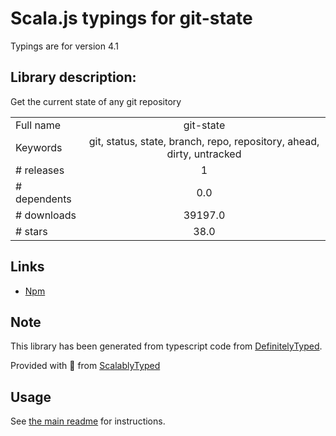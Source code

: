 
# Scala.js typings for git-state

Typings are for version 4.1

## Library description:
Get the current state of any git repository

|                    |                 |
| ------------------ | :-------------: |
| Full name          | git-state |
| Keywords           | git, status, state, branch, repo, repository, ahead, dirty, untracked |
| # releases         | 1 |
| # dependents       | 0.0 |
| # downloads        | 39197.0 |
| # stars            | 38.0 |

## Links
- [Npm](https://www.npmjs.com/package/git-state)
    


## Note
This library has been generated from typescript code from [DefinitelyTyped](https://definitelytyped.org).

Provided with :purple_heart: from [ScalablyTyped](https://github.com/oyvindberg/ScalablyTyped)

## Usage
See [the main readme](../../readme.md) for instructions.


